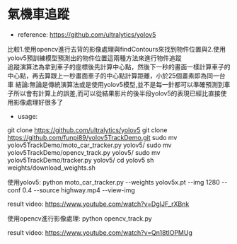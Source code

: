 # 氣機車追蹤
*  reference: https://github.com/ultralytics/yolov5

比較1.使用opencv進行去背的影像處理與findContours來找到物件位置與2.使用yolov5預訓練模型預測出的物件位置這兩種方法來進行物件追蹤  
追蹤演算法為拿到車子的座標後先計算中心點，然後下一秒的畫面一樣計算車子的中心點，再去算跟上一秒畫面車子的中心點計算距離，小於25個畫素即為同一台車 
結論:無論是傳統演算法或是使用yolov5模型,並不是每一針都可以準確預測到車子所以會有計算上的誤差,而可以從結果影片的後半段yolov5的表現已經比直接使用影像處理好很多了

* usage:

git clone https://github.com/ultralytics/yolov5
git clone https://github.com/funpi89/yolov5TrackDemo.git
sudo mv yolov5TrackDemo/moto_car_tracker.py yolov5/
sudo mv yolov5TrackDemo/opencv_track.py yolov5/
sudo mv yolov5TrackDemo/tracker.py yolov5/
cd yolov5
sh weights/download_weights.sh

使用yolov5: python moto_car_tracker.py --weights yolov5x.pt --img 1280 --conf 0.4 --source highway.mp4  --view-img

result video: https://www.youtube.com/watch?v=DgIJF_rXBnk

使用opencv進行影像處理: python opencv_track.py

result video: https://www.youtube.com/watch?v=Qn18tIOPMUg

